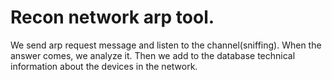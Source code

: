 Recon network arp tool.
=======================

We send arp request message and listen to the channel(sniffing). When the answer comes, we analyze it. Then we add to the database technical information about the devices in the network.
